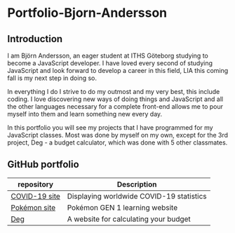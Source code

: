 # Portfolio-Bjorn-Andersson

## Introduction

I am Björn Andersson, an eager student at ITHS Göteborg studying to become a JavaScript developer. I have loved every second of studying JavaScript and look forward to develop a career in this field, LIA this coming fall is my next step in doing so.

In everything I do I strive to do my outmost and my very best, this include coding. I love discovering new ways of doing things and JavaScript and all the other languages necessary for a complete front-end allows me to pour myself into them and learn something new every day. 

In this portfolio you will see my projects that I have programmed for my JavaScript classes. Most was done by myself on my own, except for the 3rd project, Deg - a budget calculator, which was done with 5 other classmates.

## GitHub portfolio

| repository                         | Description                             |
| ---------------------------------- | --------------------------------------- |
| [COVID-19 site][covid]             | Displaying worldwide COVID-19 statistics|
| [Pokémon site][Poke]               | Pokémon GEN 1 learning website          |
| [Deg][deg]                         | A website for calculating your budget   |

[covid]: https://github.com/Bjorn-Andersson/JavaScript-slutprojekt
[Poke]: https://github.com/Bjorn-Andersson/individuellt-projekt
[deg]: https://github.com/Markus-Simonsen-ITHS/JavaScript-med-ramverk-laboration-3
